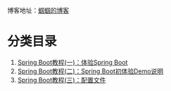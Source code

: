 博客地址：[蝈蝈的博客](http://blog.csdn.net/gnail_oug)

# 分类目录

1. [Spring Boot教程(一)：体验Spring Boot](springboot_001.md) 
2. [Spring Boot教程(二)：Spring Boot初体验Demo说明](springboot_002.md)
3. [Spring Boot教程(三)：配置文件](springboot_003.md)









